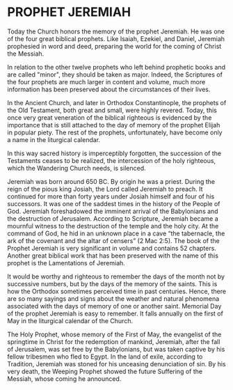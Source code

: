 # PROPHET JEREMIAH

Today the Church honors the memory of the prophet Jeremiah. He was one of the four great biblical prophets. Like Isaiah, Ezekiel, and Daniel, Jeremiah prophesied in word and deed, preparing the world for the coming of Christ the Messiah.

In relation to the other twelve prophets who left behind prophetic books and are called "minor", they should be taken as major. Indeed, the Scriptures of the four prophets are much larger in content and volume, much more information has been preserved about the circumstances of their lives.

In the Ancient Church, and later in Orthodox Constantinople, the prophets of the Old Testament, both great and small, were highly revered. Today, this once very great veneration of the biblical righteous is evidenced by the importance that is still attached to the day of memory of the prophet Elijah in popular piety. The rest of the prophets, unfortunately, have become only a name in the liturgical calendar.

In this way sacred history is imperceptibly forgotten, the succession of the Testaments ceases to be realized, the intercession of the holy righteous, which the Wandering Church needs, is silenced.

Jeremiah was born around 650 BC. By origin he was a priest. During the reign of the pious king Josiah, the Lord called Jeremiah to preach. It continued for more than forty years under Josiah himself and four of his successors. It was one of the saddest times in the history of the People of God. Jeremiah foreshadowed the imminent arrival of the Babylonians and the destruction of Jerusalem. According to Scripture, Jeremiah became a mournful witness to the destruction of the temple and the holy city. At the command of God, he hid in an unknown place in a cave “the tabernacle, the ark of the covenant and the altar of censers” (2 Mac 2:5). The book of the Prophet Jeremiah is very significant in volume and contains 52 chapters. Another great biblical work that has been preserved with the name of this prophet is the Lamentations of Jeremiah.

It would be worthy and righteous to remember the days of the month not by successive numbers, but by the days of the memory of the saints. This is how the Orthodox sometimes perceived time in past centuries. Hence, there are so many sayings and signs about the weather and natural phenomena associated with the days of memory of one or another saint. Memorial Day of the prophet Jeremiah is easy to remember. It falls annually on the first of May in the liturgical calendar of the Church.

The Holy Prophet, whose memory of the First of May, the evangelist of the springtime in Christ for the redemption of mankind, Jeremiah, after the fall of Jerusalem, was set free by the Babylonians, but was taken captive by his fellow tribesmen who fled to Egypt. In the land of exile, according to Tradition, Jeremiah was stoned for his unceasing denunciation of sin. By his very death, the Weeping Prophet showed the future Suffering of the Messiah, whose coming he announced.
